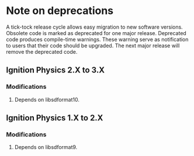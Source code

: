 # Note on deprecations
A tick-tock release cycle allows easy migration to new software versions.
Obsolete code is marked as deprecated for one major release.
Deprecated code produces compile-time warnings. These warning serve as
notification to users that their code should be upgraded. The next major
release will remove the deprecated code.

## Ignition Physics 2.X to 3.X

### Modifications

1. Depends on libsdformat10.

## Ignition Physics 1.X to 2.X

### Modifications

1. Depends on libsdformat9.
